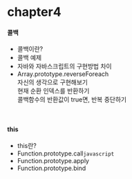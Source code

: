 # chapter4

#### 콜백

- 콜백이란?
- 콜백 예제
- 자바와 자바스크립트의 구현방법 차이
- Array.prototype.reverseForeach  
  자신의 생각으로 구현해보기  
  현재 순환 인덱스를 반환하기  
  콜백함수의 반환값이 true면, 반복 중단하기
  
<br>

#### this

- this란?
- Function.prototype.call`javascript`
- Function.prototype.apply
- Function.prototype.bind

<br>
